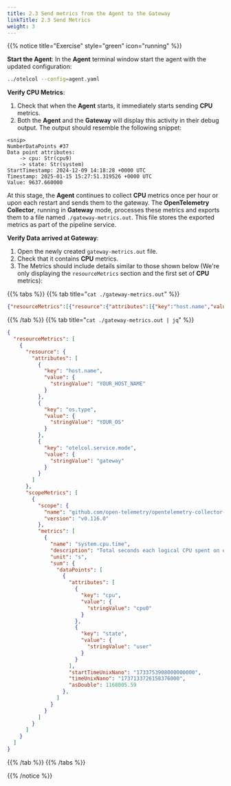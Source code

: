 ```yaml
---
title: 2.3 Send metrics from the Agent to the Gateway
linkTitle: 2.3 Send Metrics
weight: 3
---
```


{{% notice title="Exercise" style="green" icon="running" %}}

**Start the Agent**: In the **Agent** terminal window start the agent with the updated configuration:

```sh { title="Agent" }
../otelcol --config=agent.yaml
```

**Verify CPU Metrics**:

1. Check that when the **Agent** starts, it immediately starts sending **CPU** metrics.
2. Both the **Agent** and the **Gateway** will display this activity in their debug output. The output should resemble the following snippet:

```text
<snip>
NumberDataPoints #37
Data point attributes:
    -> cpu: Str(cpu9)
    -> state: Str(system)
StartTimestamp: 2024-12-09 14:18:28 +0000 UTC
Timestamp: 2025-01-15 15:27:51.319526 +0000 UTC
Value: 9637.660000
```

At this stage, the **Agent** continues to collect **CPU** metrics once per hour or upon each restart and sends them to the gateway. The **OpenTelemetry Collector**, running in **Gateway** mode, processes these metrics and exports them to a file named `./gateway-metrics.out`. This file stores the exported metrics as part of the pipeline service.  

**Verify Data arrived at Gateway**:

1. Open the newly created `gateway-metrics.out` file.
2. Check that it contains **CPU** metrics.
3. The Metrics should include details similar to those shown below (We're only displaying the `resourceMetrics` section and the first set of **CPU** metrics):

{{% tabs %}}
{{% tab title="`cat ./gateway-metrics.out`" %}}

```json
{"resourceMetrics":[{"resource":{"attributes":[{"key":"host.name","value":{"stringValue":"YOUR_HOST_NAME"}},{"key":"os.type","value":{"stringValue":"YOUR_OS"}},{"key":"otelcol.service.mode","value":{"stringValue":"gateway"}}]},"scopeMetrics":[{"scope":{"name":"github.com/open-telemetry/opentelemetry-collector-contrib/receiver/hostmetricsreceiver/internal/scraper/cpuscraper","version":"v0.116.0"},"metrics":[{"name":"system.cpu.time","description":"Total seconds each logical CPU spent on each mode.","unit":"s","sum":{"dataPoints":[{"attributes":[{"key":"cpu","value":{"stringValue":"cpu0"}},{"key":"state","value":{"stringValue":"user"}}],"startTimeUnixNano":"1733753908000000000","timeUnixNano":"1737133726158376000","asDouble":1168005.59}]}}]}]}]}
```

{{% /tab %}}
{{% tab title="`cat ./gateway-metrics.out | jq`" %}}

```json
{
  "resourceMetrics": [
    {
      "resource": {
        "attributes": [
          {
            "key": "host.name",
            "value": {
              "stringValue": "YOUR_HOST_NAME"
            }
          },
          {
            "key": "os.type",
            "value": {
              "stringValue": "YOUR_OS"
            }
          },
          {
            "key": "otelcol.service.mode",
            "value": {
              "stringValue": "gateway"
            }
          }
        ]
      },
      "scopeMetrics": [
        {
          "scope": {
            "name": "github.com/open-telemetry/opentelemetry-collector-contrib/receiver/hostmetricsreceiver/internal/scraper/cpuscraper",
            "version": "v0.116.0"
          },
          "metrics": [
            {
              "name": "system.cpu.time",
              "description": "Total seconds each logical CPU spent on each mode.",
              "unit": "s",
              "sum": {
                "dataPoints": [
                  {
                    "attributes": [
                      {
                        "key": "cpu",
                        "value": {
                          "stringValue": "cpu0"
                        }
                      },
                      {
                        "key": "state",
                        "value": {
                          "stringValue": "user"
                        }
                      }
                    ],
                    "startTimeUnixNano": "1733753908000000000",
                    "timeUnixNano": "1737133726158376000",
                    "asDouble": 1168005.59
                  },
                ]
              }
            }
          ]
        }
      ]
    }
  ]
}
```

{{% /tab %}}
{{% /tabs %}}

{{% /notice %}}
